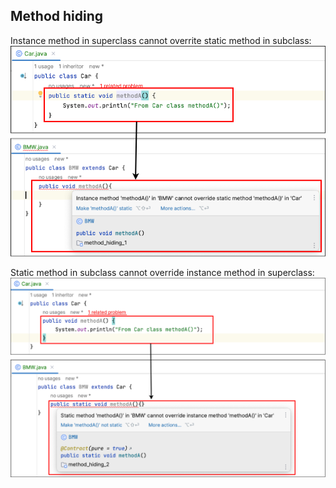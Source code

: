 ## Method hiding

Instance method in superclass cannot overrite static method in subclass:
![method hide 1](https://github.com/HunorVadaszPerhat/java_lang_specs/blob/main/images/method_hide_1.png)

Static method in subclass cannot override instance method in superclass:
![method hide 2](https://github.com/HunorVadaszPerhat/java_lang_specs/blob/main/images/method_hiding_2.png)
